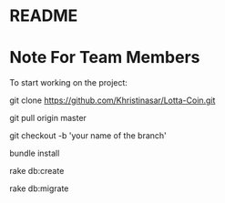 # README

<h1> Note For Team Members </h1>

To start working on the project:  

git clone https://github.com/Khristinasar/Lotta-Coin.git

git pull origin master

git checkout -b 'your name of the branch'

bundle install

rake db:create

rake db:migrate
